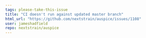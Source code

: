 ```yaml
---
tags: please-take-this-issue
title: "CI doesn't run against updated master branch"
html_url: "https://github.com/nextstrain/auspice/issues/1108"
user: jameshadfield
repo: nextstrain/auspice
---
```



